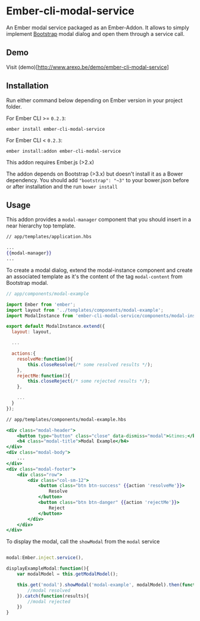# Ember-cli-modal-service

An Ember modal service packaged as an Ember-Addon. It allows to simply implement [Bootstrap](http://getbootstrap.com/javascript/#modals) modal dialog and open them through a service call.

## Demo

Visit (demo)[http://www.arexo.be/demo/ember-cli-modal-service]

## Installation

Run either command below depending on Ember version in your project folder.

For Ember CLI >= `0.2.3`:

```shell
ember install ember-cli-modal-service
```

For Ember CLI < `0.2.3`:

```shell
ember install:addon ember-cli-modal-service
```

This addon requires Ember.js (>2.x)

The addon depends on Bootstrap (>3.x) but doesn't install it as a Bower dependency. You should add `"bootstrap": "~3"` to your bower.json before or after installation and the run `bower install`

## Usage

This addon provides a `modal-manager` component that you should insert in a near hierarchy top template.

```handlebars
// app/templates/application.hbs

...
{{modal-manager}}
...
```

To create a modal dialog, extend the modal-instance component and create an associated template as it's the content of the tag `modal-content` from Bootstrap modal.

```javascript
// app/components/modal-example

import Ember from 'ember';
import layout from '../templates/components/modal-example';
import ModalInstance from 'ember-cli-modal-service/components/modal-instance';

export default ModalInstance.extend({
  layout: layout,

  ...

  actions:{
  	resolveMe:function(){
  		this.closeResolve(/* some resolved results */);
  	},
  	rejectMe:function(){
  		this.closeReject(/* some rejected results */);
  	},

  	...
  }
});

```

```handlebars
// app/templates/components/modal-example.hbs

<div class="modal-header">
	<button type="button" class="close" data-dismiss="modal">&times;</button>
	<h4 class="modal-title">Modal Example</h4>
</div>
<div class="modal-body">
	...
</div>
<div class="modal-footer">
	<div class="row">
		<div class="col-sm-12">
			<button class="btn btn-success" {{action 'resolveMe'}}>
				Resolve
			</button>
			<button class="btn btn-danger" {{action 'rejectMe'}}>
				Reject
			</button>
		</div>
	</div>
</div>
```

To display the modal, call the `showModal` from the `modal` service

```javascript

modal:Ember.inject.service(),

displayExampleModal:function(){
	var modalModel = this.getModalModel();

	this.get('modal').showModal('modal-example', modalModel).then(function(results){
		//modal resolved
	}).catch(function(results){
		//modal rejected
	})
}

```










